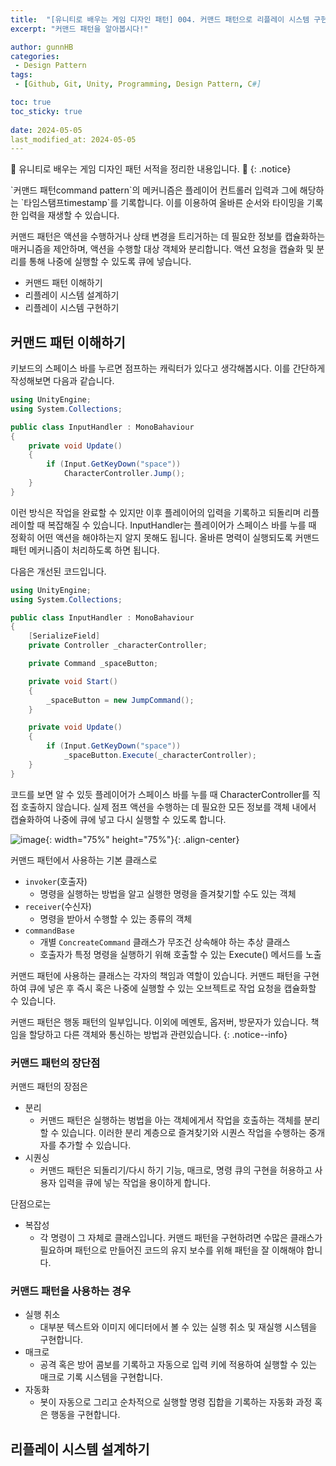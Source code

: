 ```yaml
---
title:  "[유니티로 배우는 게임 디자인 패턴] 004. 커맨드 패턴으로 리플레이 시스템 구현하기"
excerpt: "커맨드 패턴을 알아봅시다!"

author: gunnHB
categories: 
 - Design Pattern
tags: 
 - [Github, Git, Unity, Programming, Design Pattern, C#]

toc: true
toc_sticky: true
 
date: 2024-05-05
last_modified_at: 2024-05-05
---
```


🔔 유니티로 배우는 게임 디자인 패턴 서적을 정리한 내용입니다. 🔔
{: .notice}

<div class="notice--info" markdown="1">
`커맨드 패턴command pattern`의 메커니즘은 플레이어 컨트롤러 입력과 그에 해당하는 `타임스탬프timestamp`를 기록합니다.
이를 이용하여 올바른 순서와 타이밍을 기록한 입력을 재생할 수 있습니다.

커맨드 패턴은 액션을 수행하거나 상태 변경을 트리거하는 데 필요한 정보를 캡슐화하는 매커니즘을 제안하며,
액션을 수행할 대상 객체와 분리합니다. 액션 요청을 캡슐화 및 분리를 통해 나중에 실행할 수 있도록 큐에 넣습니다.

- 커맨드 패턴 이해하기
- 리플레이 시스템 설계하기
- 리플레이 시스템 구현하기
</div>

## 커맨드 패턴 이해하기
키보드의 스페이스 바를 누르면 점프하는 캐릭터가 있다고 생각해봅시다. 
이를 간단하게 작성해보면 다음과 같습니다.

```c#
using UnityEngine;
using System.Collections;

public class InputHandler : MonoBahaviour
{
    private void Update()
    {
        if (Input.GetKeyDown("space"))
            CharacterController.Jump();
    }
}
```

이런 방식은 작업을 완료할 수 있지만 이후 플레이어의 입력을 기록하고 되돌리며 리플레이할 때
복잡해질 수 있습니다. InputHandler는 플레이어가 스페이스 바를 누를 때 정확히 어떤 액션을 해야하는지
알지 못해도 됩니다. 올바른 명력이 실행되도록 커맨드 패턴 메커니즘이 처리하도록 하면 됩니다.

다음은 개선된 코드입니다.

```c#
using UnityEngine;
using System.Collections;

public class InputHandler : MonoBahaviour
{
    [SerializeField]
    private Controller _characterController;

    private Command _spaceButton;

    private void Start()
    {
        _spaceButton = new JumpCommand();
    }

    private void Update()
    {
        if (Input.GetKeyDown("space"))
            _spaceButton.Execute(_characterController);
    }
}
```

코드를 보면 알 수 있듯 플레이어가 스페이스 바를 누를 때 CharacterController를 직접 호출하지 않습니다.
실제 점프 액션을 수행하는 데 필요한 모든 정보를 객체 내에서 캡슐화하여 나중에 큐에 넣고 다시 실행할 수 있도록 합니다.

![image](https://github.com/GunnHB/gunnHB.github.io/assets/117302300/cc2af2b5-fde9-452e-a2c6-d04c71d3bf59){: width="75%" height="75%"}{: .align-center}

커맨드 패턴에서 사용하는 기본 클래스로

- `invoker`(호출자)
    - 명령을 실행하는 방법을 알고 실행한 명령을 즐겨찾기할 수도 있는 객체
- `receiver`(수신자)
    - 명령을 받아서 수행할 수 있는 종류의 객체
- `commandBase`
    - 개별 `ConcreateCommand` 클래스가 무조건 상속해야 하는 추상 클래스
    - 호출자가 특정 명령을 실행하기 위해 호출할 수 있는 Execute() 메서드를 노출

커맨드 패턴에 사용하는 클래스는 각자의 책임과 역할이 있습니다. 커맨드 패턴을 구현하여 큐에 넣은 후 
즉시 혹은 나중에 실행할 수 있는 오브젝트로 작업 요청을 캡슐화할 수 있습니다.

커맨드 패턴은 행동 패턴의 일부입니다. 이외에 메멘토, 옵저버, 방문자가 있습니다. 책임을 할당하고 다른 객체와
통신하는 방법과 관련있습니다.
{: .notice--info}

### 커맨드 패턴의 장단점
커맨드 패턴의 장점은

- 분리
    - 커맨드 패턴은 실행하는 벙법을 아는 객체에게서 작업을 호출하는 객체를 분리할 수 있습니다. 이러한
    분리 계층으로 즐겨찾기와 시퀀스 작업을 수행하는 중개자를 추가할 수 있습니다.
- 시퀀싱
    - 커맨드 패턴은 되돌리기/다시 하기 기능, 매크로, 명령 큐의 구현을 허용하고 사용자 입력을 큐에 넣는
    작업을 용이하게 합니다.

단점으로는

- 복잡성
    - 각 명령이 그 자체로 클래스입니다. 커맨드 패턴을 구현하려면 수많은 클래스가 필요하며 패턴으로 만들어진
    코드의 유지 보수를 위해 패턴을 잘 이해해야 합니다.

### 커맨드 패턴을 사용하는 경우
- 실행 취소
    - 대부분 텍스트와 이미지 에디터에서 볼 수 있는 실행 취소 및 재실행 시스템을 구현합니다.
- 매크로
    - 공격 혹은 방어 콤보를 기록하고 자동으로 입력 키에 적용하여 실행할 수 있는 매크로 기록 시스템을 구현합니다.
- 자동화
    - 봇이 자동으로 그리고 순차적으로 실행할 명령 집합을 기록하는 자동화 과정 혹은 행동을 구현합니다.

## 리플레이 시스템 설계하기